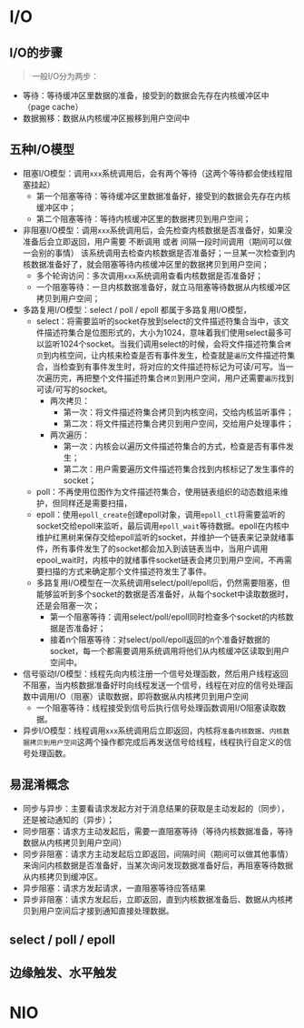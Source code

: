 # I/O
## I/O的步骤
 > 一般I/O分为两步：
* 等待：等待缓冲区里数据的准备，接受到的数据会先存在内核缓冲区中（page cache）
* 数据搬移：数据从内核缓冲区搬移到用户空间中

## 五种I/O模型
* 阻塞I/O模型：调用`xxx`系统调用后，会有两个等待（这两个等待都会使线程阻塞挂起）
	* 第一个阻塞等待：等待缓冲区里数据准备好，接受到的数据会先存在内核缓冲区中；
	* 第二个阻塞等待：等待内核缓冲区里的数据拷贝到用户空间；
* 非阻塞I/O模型：调用`xxx`系统调用后，会先检查内核数据是否准备好，如果没准备后会立即返回，用户需要 不断调用 或者 间隔一段时间调用（期间可以做一会别的事情） 该系统调用去检查内核数据是否准备好；一旦某一次检查到内核数据准备好了，就会阻塞等待内核缓冲区里的数据拷贝到用户空间；
	* 多个轮询访问：多次调用`xxx`系统调用查看内核数据是否准备好；
	* 一个阻塞等待：一旦内核数据准备好，就立马阻塞等待数据从内核缓冲区拷贝到用户空间；
* 多路复用I/O模型：select / poll / epoll 都属于多路复用I/O模型，
	* select：将需要监听的socket存放到select的文件描述符集合当中，该文件描述符集合是位图形式的，大小为1024，意味着我们使用select最多可以监听1024个socket。当我们调用select的时候，会将文件描述符集合`拷贝`到内核空间，让内核来检查是否有事件发生，检查就是`遍历`文件描述符集合，当检查到有事件发生时，将对应的文件描述符标记为可读/可写。当一次遍历完，再把整个文件描述符集合`拷贝`到用户空间，用户还需要`遍历`找到可读/可写的socket。
		* 两次拷贝：
			* 第一次：将文件描述符集合拷贝到内核空间，交给内核监听事件；
			* 第二次：将文件描述符集合拷贝到用户空间，交给用户处理事件；
		* 两次遍历：
			* 第一次：内核会以遍历文件描述符集合的方式，检查是否有事件发生；
			* 第二次：用户需要遍历文件描述符集合找到内核标记了发生事件的socket；
	* poll：不再使用位图作为文件描述符集合，使用链表组织的动态数组来维护，但同样还是需要扫描，
	* epoll：使用`epoll_create`创建epoll对象，调用`epoll_ctl`将需要监听的socket交给epoll来监听，最后调用`epoll_wait`等待数据。epoll在内核中维护红黑树来保存交给epoll监听的socket，并维护一个链表来记录就绪事件，所有事件发生了的socket都会加入到该链表当中，当用户调用epool_wait时，内核中的就绪事件socket链表会拷贝到用户空间，不再需要扫描的方式来确定那个文件描述符发生了事件。
	* 多路复用I/O模型在一次系统调用select/poll/epoll后，仍然需要阻塞，但能够监听到多个socket的数据是否准备好，从每个socket中读取数据时，还是会阻塞一次；
		* 第一个阻塞等待：调用select/poll/epoll同时检查多个socket的内核数据是否准备好；
		* 接着n个阻塞等待：对select/poll/epoll返回的n个准备好数据的socket，每一个都需要调用系统调用将他们从内核缓冲区读取到用户空间中。
* 信号驱动I/O模型：线程先向内核注册一个信号处理函数，然后用户线程返回不阻塞，当内核数据准备好时向线程发送一个信号，线程在对应的信号处理函数中调用I/O（阻塞）读取数据，即将数据从内核拷贝到用户空间
	* 一个阻塞等待：线程接受到信号后执行信号处理函数调用I/O阻塞读取数据。
* 异步I/O模型：线程调用`xxx`系统调用后立即返回，内核将`准备内核数据`、`内核数据拷贝到用户空间`这两个操作都完成后再发送信号给线程，线程执行自定义的信号处理函数。

## 易混淆概念
* 同步与异步：主要看请求发起方对于消息结果的获取是主动发起的（同步），还是被动通知的（异步）；
* 同步阻塞：请求方主动发起后，需要一直阻塞等待（等待内核数据准备，等待数据从内核拷贝到用户空间）
* 同步非阻塞：请求方主动发起后立即返回，间隔时间（期间可以做其他事情）来询问内核数据是否准备好，当某次询问发现数据准备好后，再阻塞等待数据从内核拷贝到缓冲区。
* 异步阻塞：请求⽅发起请求，⼀直阻塞等待应答结果
* 异步非阻塞：请求方发起后，立即返回，直到内核数据准备后、数据从内核拷贝到用户空间后才接到通知直接处理数据。

## select / poll / epoll

## 边缘触发、水平触发

# NIO
